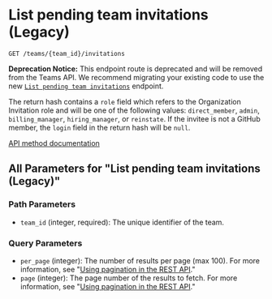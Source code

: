 # List pending team invitations (Legacy)

`GET /teams/{team_id}/invitations`

**Deprecation Notice:** This endpoint route is deprecated and will be removed from the Teams API. We recommend migrating your existing code to use the new [`List pending team invitations`](https://docs.github.com/rest/teams/members#list-pending-team-invitations) endpoint.

The return hash contains a `role` field which refers to the Organization Invitation role and will be one of the following values: `direct_member`, `admin`, `billing_manager`, `hiring_manager`, or `reinstate`. If the invitee is not a GitHub member, the `login` field in the return hash will be `null`.

[API method documentation](https://docs.github.com/rest/teams/members#list-pending-team-invitations-legacy)

## All Parameters for "List pending team invitations (Legacy)"

### Path Parameters

- `team_id` (integer, required): The unique identifier of the team.
### Query Parameters

- `per_page` (integer): The number of results per page (max 100). For more information, see "[Using pagination in the REST API](https://docs.github.com/rest/using-the-rest-api/using-pagination-in-the-rest-api)."
- `page` (integer): The page number of the results to fetch. For more information, see "[Using pagination in the REST API](https://docs.github.com/rest/using-the-rest-api/using-pagination-in-the-rest-api)."
